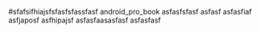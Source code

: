 #sfafsifhiajsfsfasfsfassfasf android_pro_book
asfasfsfasf
asfasf
asfasfiaf
asfjaposf
asfhipajsf
asfasfaasasfasf
asfasfasf
